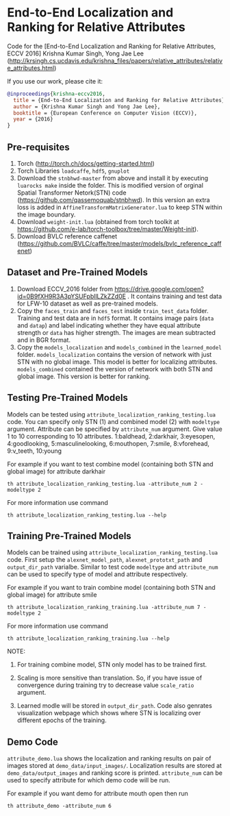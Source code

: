 # End-to-End Localization and Ranking for Relative Attributes
Code for the [End-to-End Localization and Ranking for Relative Attributes, ECCV 2016]
Krishna Kumar Singh, Yong Jae Lee
(http://krsingh.cs.ucdavis.edu/krishna_files/papers/relative_attributes/relative_attributes.html)

If you use our work, please cite it:
```bibtex
@inproceedings{krishna-eccv2016,
  title = {End-to-End Localization and Ranking for Relative Attributes},
  author = {Krishna Kumar Singh and Yong Jae Lee},
  booktitle = {European Conference on Computer Vision (ECCV)},
  year = {2016}
}
```  

## Pre-requisites
1. Torch (http://torch.ch/docs/getting-started.html)
2. Torch Libraries `loadcaffe`, `hdf5`, `gnuplot`
3. Download the `stnbhwd-master` from above and install it by executing `luarocks make` inside the folder. This is modified version of orginal Spatial Transformer Netork(STN) code (https://github.com/qassemoquab/stnbhwd). In this version an extra loss is added in `AffineTransformMatrixGenerator.lua` to keep STN within the image boundary.
4. Download `weight-init.lua` (obtained from torch toolkit at https://github.com/e-lab/torch-toolbox/tree/master/Weight-init).
5. Download BVLC reference caffenet (https://github.com/BVLC/caffe/tree/master/models/bvlc_reference_caffenet) 

## Dataset and Pre-Trained Models
1. Download ECCV_2016 folder from https://drive.google.com/open?id=0B9fXH9R3A3pYSUFpbllLZkZZd0E . It contains training and test data for LFW-10 dataset as well as pre-trained models.
2. Copy the `faces_train` and `faces_test` inside `train_test_data` folder. Training and test data are in `hdf5` format. It contains image pairs (`data` and `datap`) and label indicating whether they have equal attribute strength or `data` has higher strength. The images are mean subtracted and in BGR format.
3. Copy the `models_localization` and `models_combined` in the `learned_model` folder. `models_localization` contains the version of network with just STN with no global image. This model is better for localizing attributes. `models_combined` contained the version of network with both STN and global image. This version is better for ranking. 

## Testing Pre-Trained Models
Models can be tested using `attribute_localization_ranking_testing.lua` code. You can specify only STN (1) and combined model (2) with `modeltype` argument.
Attribute can be specified by `attribute_num` argument. Give value 1  to 10 corresponding to 10 attributes.
1:baldhead, 2:darkhair, 3:eyesopen, 4:goodlooking, 5:masculinelooking, 6:mouthopen, 7:smile, 8:vforehead, 9:v_teeth, 10:young

For example if you want to test combine model (containing both STN and global image) for attribute darkhair
```
th attribute_localization_ranking_testing.lua -attribute_num 2 -modeltype 2
```

For more information use command
```
th attribute_localization_ranking_testing.lua --help
```

## Training Pre-Trained Models
Models can be trained using `attribute_localization_ranking_testing.lua` code. First setup the `alexnet_model_path`, `alexnet_prototxt_path` and `output_dir_path` varialbe. Similar to test code `modeltype` and `attribute_num` can be used to specify type of model and attribute respectively.

For example if you want to train combine model (containing both STN and global image) for attribute smile
```
th attribute_localization_ranking_training.lua -attribute_num 7 -modeltype 2
```

For more information use command
```
th attribute_localization_ranking_training.lua --help
```
NOTE: 

1. For training combine model, STN only model has to be trained first.

2. Scaling is more sensitive than translation. So, if you have issue of convergence during training try to decrease value `scale_ratio` argument.

3. Learned modle will be stored in `output_dir_path`. Code also genrates visualization webpage which shows where STN is localizing over different epochs of the training. 	

## Demo Code
`attribute_demo.lua` shows the localization and ranking results on pair of images stored at `demo_data/input_images/`. Localization results are stored at `demo_data/output_images` and ranking score is printed. `attribute_num` can be used to specify attribute for which demo code will be run.

For example if you want demo for attribute mouth open then run
```
th attribute_demo -attribute_num 6
```

  
